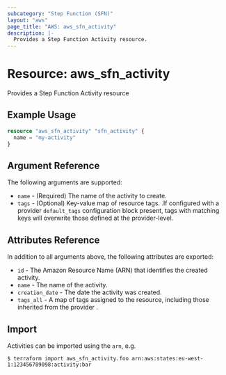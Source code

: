 ```yaml
---
subcategory: "Step Function (SFN)"
layout: "aws"
page_title: "AWS: aws_sfn_activity"
description: |-
  Provides a Step Function Activity resource.
---
```


# Resource: aws_sfn_activity

Provides a Step Function Activity resource

## Example Usage

```terraform
resource "aws_sfn_activity" "sfn_activity" {
  name = "my-activity"
}
```

## Argument Reference

The following arguments are supported:

* `name` - (Required) The name of the activity to create.
* `tags` - (Optional) Key-value map of resource tags. .If configured with a provider `default_tags` configuration block present, tags with matching keys will overwrite those defined at the provider-level.

## Attributes Reference

In addition to all arguments above, the following attributes are exported:

* `id` - The Amazon Resource Name (ARN) that identifies the created activity.
* `name` - The name of the activity.
* `creation_date` - The date the activity was created.
* `tags_all` - A map of tags assigned to the resource, including those inherited from the provider .

## Import

Activities can be imported using the `arn`, e.g.

```
$ terraform import aws_sfn_activity.foo arn:aws:states:eu-west-1:123456789098:activity:bar
```

